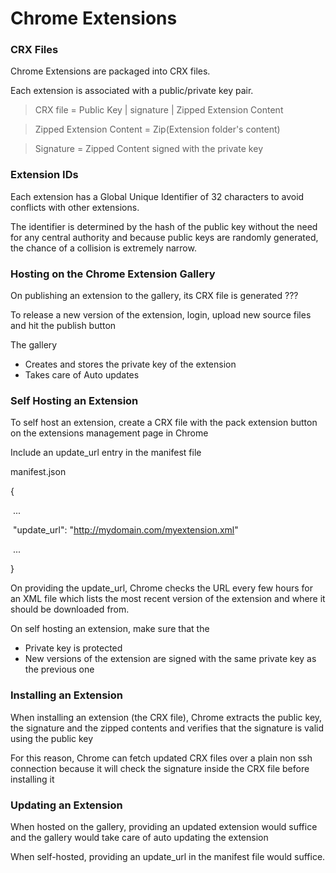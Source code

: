 # Chrome Extensions 

### CRX Files

Chrome Extensions are packaged into CRX files. 

Each extension is associated with a public/private key pair. 

> CRX file = Public Key  |  signature | Zipped Extension Content 
  							
> Zipped Extension Content = Zip(Extension folder's content)

> Signature = Zipped Content signed with the private key


### Extension IDs 

Each extension has a Global Unique Identifier of 32 characters to avoid conflicts with other extensions. 

The identifier is determined by the hash of the public key without the need for any central authority and
because public keys are randomly generated, the chance of a collision is extremely narrow. 


### Hosting on the Chrome Extension Gallery

On publishing an extension to the gallery, its CRX file is generated ??? 

To release a new version of the extension, login, upload new source files and hit the publish button

The gallery
* Creates and stores the private key of the extension
* Takes care of Auto updates


### Self Hosting an Extension

To self host an extension, create a CRX file with the pack extension button on the extensions management 
page in Chrome 

Include an update_url entry in the manifest file

manifest.json 

{

&nbsp;...

&nbsp;"update_url": "http://mydomain.com/myextension.xml"

&nbsp;...

}

On providing the update_url, Chrome checks the URL every few hours for an XML file which lists 
the most recent version of the extension and where it should be downloaded from. 

On self hosting an extension, make sure that the
* Private key is protected
* New versions of the extension are signed with the same private key as the previous one


### Installing an Extension 

When installing an extension (the CRX file), Chrome extracts the public key, the signature and the zipped contents 
and verifies that the signature is valid using the public key

For this reason, Chrome can fetch updated CRX files over a plain non ssh connection because it will 
check the signature inside the CRX file before installing it


### Updating an Extension

When hosted on the gallery, providing an updated extension would suffice and the gallery would take care of 
auto updating the extension 

When self-hosted, providing an update_url in the manifest file would suffice. 













